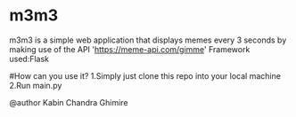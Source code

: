 # m3m3
m3m3 is a simple web application that displays memes every 3 seconds by making use of the API 'https://meme-api.com/gimme'
Framework used:Flask

#How can you use it?
1.Simply just clone this repo into your local machine
2.Run main.py


@author
Kabin Chandra Ghimire
